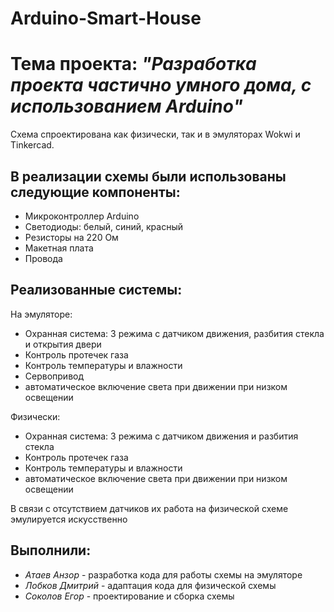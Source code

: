 # Arduino-Smart-House
# Тема проекта: *"Разработка проекта частично умного дома, с использованием Arduino"*

Схема спроектирована как физически, так и в эмуляторах Wokwi и Tinkercad.

## В реализации схемы были использованы следующие компоненты:

+ Микроконтроллер Arduino
+ Светодиоды: белый, синий, красный
+ Резисторы на 220 Ом
+ Макетная плата
+ Провода

## Реализованные системы:

На эмуляторе:
+ Охранная система: 3 режима с датчиком движения, разбития стекла и открытия двери
+ Контроль протечек газа
+ Контроль температуры и влажности
+ Сервопривод
+ автоматическое включение света при движении при низком освещении

Физически:
+ Охранная система: 3 режима с датчиком движения и разбития стекла
+ Контроль протечек газа
+ Контроль температуры и влажности
+ автоматическое включение света при движении при низком освещении

В связи с отсутствием датчиков их работа на физической схеме эмулируется искусственно
  
## Выполнили:

+ *Атаев Анзор* - разработка кода для работы схемы на эмуляторе
+ *Лобков Дмитрий* - адаптация кода для физической схемы
+ *Соколов Егор* - проектирование и сборка схемы
  
